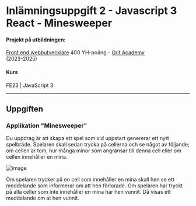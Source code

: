 # Inlämningsuppgift 2 - Javascript 3 React - Minesweeper 

#### Projekt på utbildningen:
[Front end webbutvecklare](https://gritacademy.se/front-end-webbutvecklare/) 400 YH-poäng - [Grit Academy](https://gritacademy.se/)  
(2023-2025)

#### Kurs
FE23 | JavaScript 3

___

## Uppgiften

### Applikation "Minesweeper"
Du uppdrag är att skapa ett spel som vid uppstart genererar ett nytt spelbräde. Spelaren skall sedan
trycka på cellerna och se något av följande; om cellen är tom, hur många minor som angränsar till denna
cell eller om cellen innehåller en mina.

![image](https://github.com/user-attachments/assets/b6f70810-7dc9-453a-ba30-df6b15b81acd)

Om spelaren trycker på en cell som innehåller en mina skall hen se ett meddelande som informerar om att
hen förlorade.
Om spelaren har tryckt på alla celler som inte innehåller en mina har hen vunnit. Då visas ett meddelande
om at hen vunnit.
